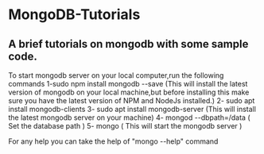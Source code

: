 # MongoDB-Tutorials
## A brief tutorials on mongodb with some sample code.

To start mongodb server on your local computer,run the following commands
1-sudo npm install mongodb --save
 (This will install the latest version of mongodb on your local machine,but before installing this make sure you have the    latest version of NPM and NodeJs installed.)
2- sudo apt install mongodb-clients
3- sudo apt install mongodb-server
  (This will install the latest mongodb server on your machine)
4- mongod --dbpath=/data
  ( Set the database path )
5- mongo 
   ( This will start the mongodb server )
   
 For any help you can take the help of "mongo --help" command

